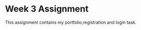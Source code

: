 <!DOCTYPE html>
<html>
<head>
  <meta charset="utf-8">
  <meta name="viewport" content="width=device-width">
  <title>Hero Section</title>
  <link href="style.css" rel="stylesheet" type="text/css" />
  <link rel="preconnect" href="https://fonts.googleapis.com">
<link rel="preconnect" href="https://fonts.gstatic.com" crossorigin>
<link href="https://fonts.googleapis.com/css2?family=Roboto:wght@400;500;700&display=swap" rel="stylesheet">
</head>
<body>
<h1>
Week 3 Assignment
</h1>
<p>This assignment contains my portfolio,registration and login task.</p>
</body>
</html>